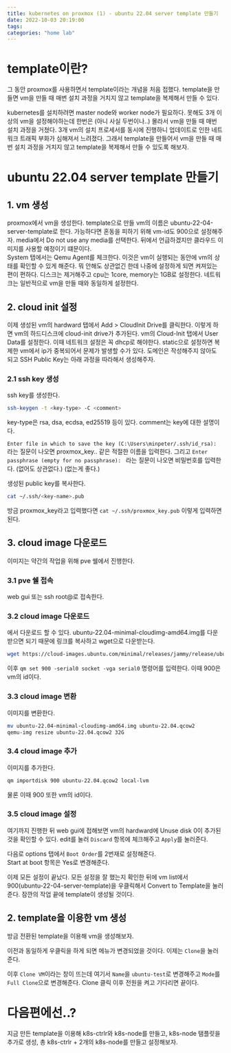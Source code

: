 ```yaml
---
title: kubernetes on proxmox (1) - ubuntu 22.04 server template 만들기
date: 2022-10-03 20:19:00
tags:
categories: "home lab"
---
```


# template이란?
그 동안 proxmox를 사용하면서 template이라는 개념을 처음 접했다.
template을 만들면 vm을 만들 때 매번 설치 과정을 거치지 않고 template을 복제해서 만들 수 있다.

kubernetes를 설치하려면 master node와 worker node가 필요하다.
못해도 3개 이상의 vm을 설정해야하는데 한번은 (아니 사실 두번이나..) 몰라서 vm을 만들 때 매번 설치 과정을 거쳤다.
3개 vm의 설치 프로세서를 동시에 진행하니 업데이트로 인한 네트워크 트래픽 부화가 심해져서 느려졌다.
그래서 template을 만들어서 vm을 만들 때 매번 설치 과정을 거치지 않고 template을 복제해서 만들 수 있도록 해보자.

# ubuntu 22.04 server template 만들기

## 1. vm 생성
proxmox에서 vm을 생성한다.
template으로 만들 vm의 이름은 ubuntu-22-04-server-template로 한다.
가능하다면 혼동을 피하기 위해 vm-id도 900으로 설정해주자.
media에서 Do not use any media를 선택한다.
뒤에서 언급하겠지만 클라우드 이미지를 사용할 예정이기 떄문이다.  
System 탭에서는 Qemu Agent를 체크한다.
이것은 vm이 실행되는 동안에 vm의 상태를 확인할 수 있게 해준다.
뭐 안해도 상관없긴 한데 나중에 설정하게 되면 켜져있는 편이 편하다.
디스크는 제거해주고 cpu는 1core, memory는 1GB로 설정한다.
네트워크는 일반적으로 vm을 만들 때와 동일하게 설정한다.

## 2. cloud init 설정

이제 생성된 vm의 hardward 탭에서 Add > CloudInit Drive를 클릭한다.
이렇게 하면 vm의 하드디스크에 cloud-init drive가 추가된다.
vm의 Cloud-Init 탭에서 User Data를 설정한다.
이때 네트워크 설정은 꼭 dhcp로 해야한다.
static으로 설정하면 복제한 vm에서 ip가 중복되어서 문제가 발생할 수가 있다.
도메인은 작성해주지 않아도 되고 SSH Public Key는 아래 과정을 따라해서 생성해주자.

### 2.1 ssh key 생성
ssh key를 생성한다.
```bash
ssh-keygen -t <key-type> -C <comment>
```
key-type은 rsa, dsa, ecdsa, ed25519 등이 있다.
comment는 key에 대한 설명이다.

`Enter file in which to save the key (C:\Users\minpeter/.ssh/id_rsa): ` 라는 질문이 나오면 proxmox_key.. 같은 적절한 이름을 입력한다.
그리고 `Enter passphrase (empty for no passphrase): ` 라는 질문이 나오면 비밀번호를 입력한다. (없어도 상관없다.) (없는게 좋다.)

생성된 public key를 복사한다.
```bash
cat ~/.ssh/<key-name>.pub
```
방금 proxmox_key라고 입력했다면 `cat ~/.ssh/proxmox_key.pub` 이렇게 입력하면 된다.

## 3. cloud image 다운로드

이미지는 약간의 작업을 위해 pve 쉘에서 진행한다.

### 3.1 pve 쉘 접속

web gui 또는 ssh root@<proxmox server ip>로 접속한다.

### 3.2 cloud image 다운로드

[](https://cloud-images.ubuntu.com/minimal/releases/jammy/release/)에서 다운로드 할 수 있다.
ubuntu-22.04-minimal-cloudimg-amd64.img를 다운 받으면 되기 때문에 링크를 복사하고 wget으로 다운받는다.  
```bash
wget https://cloud-images.ubuntu.com/minimal/releases/jammy/release/ubuntu-22.04-minimal-cloudimg-amd64.img
```

이후 `qm set 900 -serial0 socket -vga serial0` 명령어를 입력한다.
이때 900은 vm의 id이다.

### 3.3 cloud image 변환

이미지를 변환한다.
```bash
mv ubuntu-22.04-minimal-cloudimg-amd64.img ubuntu-22.04.qcow2
qemu-img resize ubuntu-22.04.qcow2 32G
```

### 3.4 cloud image 추가

이미지를 추가한다.
```bash
qm importdisk 900 ubuntu-22.04.qcow2 local-lvm
```
물론 이때 900 또한 vm의 id이다.

### 3.5 cloud image 설정
여기까지 진행한 뒤 web gui에 접해보면 vm의 hardward에 Unuse disk 0이 추가된 것을 확인할 수 있다.
edit를 눌러 `Discard` 항목에 체크해주고 `Apply`를 눌러준다.

다음로 options 탭에서 `Boot Order`를 2번재로 설정해준다.  
Start at boot 항목은 Yes로 변경해준다.  

이제 모든 설정이 끝났다.
모든 설정을 잘 했는지 확인한 뒤에 vm list에서 900(ubuntu-22-04-server-template)을 우클릭해서 Convert to Template을 눌러준다.
잠깐의 작업 끝에 template이 생성될 것이다.  

## 2. template을 이용한 vm 생성

방금 전환된 template을 이용해 vm을 생성해보자.

이전과 동일하게 우클릭을 하게 되면 메뉴가 변경되었을 것이다.
이제는 `Clone`을 눌러준다.

이후 `Clone VM`이라는 창이 뜨는데 여기서 `Name`을 `ubuntu-test`로 변경해주고 `Mode`를 `Full Clone`으로 변경해준다.
Clone 클릭 이후 전원을 켜고 기다리면 끝이다.

# 다음편에선..?
지금 만든 template을 이용해 k8s-ctrlr와 k8s-node를 만들고, k8s-node 탬플릿을 추가로 생성, 총 k8s-ctrlr + 2개의 k8s-node를 만들고 설정해보자.